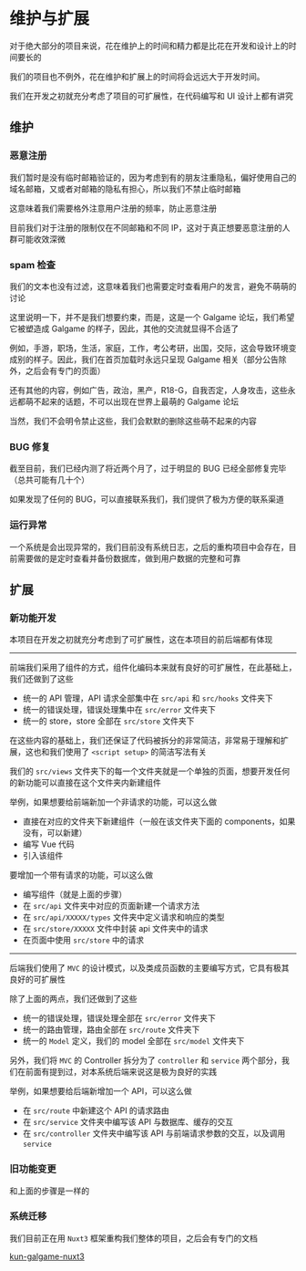 # 维护与扩展

对于绝大部分的项目来说，花在维护上的时间和精力都是比花在开发和设计上的时间要长的

我们的项目也不例外，花在维护和扩展上的时间将会远远大于开发时间。

我们在开发之初就充分考虑了项目的可扩展性，在代码编写和 UI 设计上都有讲究

## 维护

### 恶意注册

我们暂时是没有临时邮箱验证的，因为考虑到有的朋友注重隐私，偏好使用自己的域名邮箱，又或者对邮箱的隐私有担心，所以我们不禁止临时邮箱

这意味着我们需要格外注意用户注册的频率，防止恶意注册

目前我们对于注册的限制仅在不同邮箱和不同 IP，这对于真正想要恶意注册的人群可能收效深微

### spam 检查

我们的文本也没有过滤，这意味着我们也需要定时查看用户的发言，避免不萌萌的讨论

这里说明一下，并不是我们想要约束，而是，这是一个 Galgame 论坛，我们希望它被塑造成 Galgame 的样子，因此，其他的交流就显得不合适了

例如，手游，职场，生活，家庭，工作，考公考研，出国，交际，这会导致环境变成别的样子。因此，我们在首页加载时永远只呈现 Galgame 相关（部分公告除外，之后会有专门的页面）

还有其他的内容，例如广告，政治，黑产，R18-G，自我否定，人身攻击，这些永远都萌不起来的话题，不可以出现在世界上最萌的 Galgame 论坛

当然，我们不会明令禁止这些，我们会默默的删除这些萌不起来的内容

### BUG 修复

截至目前，我们已经内测了将近两个月了，过于明显的 BUG 已经全部修复完毕（总共可能有几十个）

如果发现了任何的 BUG，可以直接联系我们，我们提供了极为方便的联系渠道

### 运行异常

一个系统是会出现异常的，我们目前没有系统日志，之后的重构项目中会存在，目前需要做的是定时查看并备份数据库，做到用户数据的完整和可靠

## 扩展

### 新功能开发

本项目在开发之初就充分考虑到了可扩展性，这在本项目的前后端都有体现

---

前端我们采用了组件的方式，组件化编码本来就有良好的可扩展性，在此基础上，我们还做到了这些

* 统一的 API 管理，API 请求全部集中在 `src/api` 和 `src/hooks` 文件夹下
* 统一的错误处理，错误处理集中在 `src/error` 文件夹下
* 统一的 store，store 全部在 `src/store` 文件夹下

在这些内容的基础上，我们还保证了代码被拆分的非常简洁，非常易于理解和扩展，这也和我们使用了 `<script setup>` 的简洁写法有关

我们的 `src/views` 文件夹下的每一个文件夹就是一个单独的页面，想要开发任何的新功能可以直接在这个文件夹内新建组件

举例，如果想要给前端新加一个非请求的功能，可以这么做

* 直接在对应的文件夹下新建组件（一般在该文件夹下面的 components，如果没有，可以新建）
* 编写 Vue 代码
* 引入该组件

要增加一个带有请求的功能，可以这么做

* 编写组件（就是上面的步骤）
* 在 `src/api` 文件夹中对应的页面新建一个请求方法
* 在 `src/api/XXXXX/types` 文件夹中定义请求和响应的类型
* 在 `src/store/XXXXX` 文件中封装 api 文件夹中的请求
* 在页面中使用 `src/store` 中的请求

---

后端我们使用了 `MVC` 的设计模式，以及类成员函数的主要编写方式，它具有极其良好的可扩展性

除了上面的两点，我们还做到了这些

* 统一的错误处理，错误处理全部在 `src/error` 文件夹下
* 统一的路由管理，路由全部在 `src/route` 文件夹下
* 统一的 `Model` 定义，我们的 model 全部在 `src/model` 文件夹下

另外，我们将 `MVC` 的 Controller 拆分为了 `controller` 和 `service` 两个部分，我们在前面有提到过，对本系统后端来说这是极为良好的实践

举例，如果想要给后端新增加一个 API，可以这么做

* 在 `src/route` 中新建这个 API 的请求路由
* 在 `src/service` 文件夹中编写该 API 与数据库、缓存的交互
* 在 `src/controller` 文件夹中编写该 API 与前端请求参数的交互，以及调用 `service`

### 旧功能变更

和上面的步骤是一样的

### 系统迁移

我们目前正在用 `Nuxt3` 框架重构我们整体的项目，之后会有专门的文档

[kun-galgame-nuxt3](https://github.com/KUN1007/kun-galgame-nuxt3)

